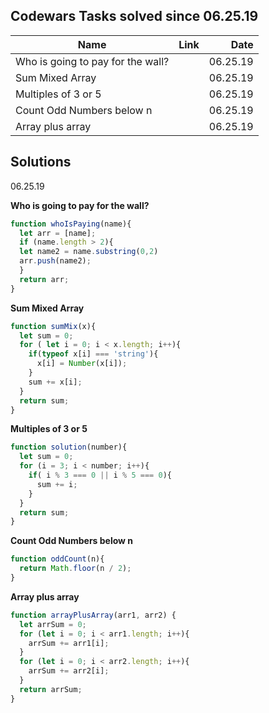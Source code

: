 ## Codewars Tasks solved since 06.25.19


| Name          | Link          | Date     |
| ------------- |:-------------:| --------:|
| Who is going to pay for the wall?  |[](https://www.codewars.com/kata//58bf9bd943fadb2a980000a7)  | 06.25.19 |
| Sum Mixed Array   |      | 06.25.19 |
| Multiples of 3 or 5 |       | 06.25.19 |
| Count Odd Numbers below n  |        | 06.25.19 |
| Array plus array |[](https://www.codewars.com/kata/5a2be17aee1aaefe2a000151)        | 06.25.19 |


## Solutions

06.25.19

**Who is going to pay for the wall?**
```javascript
function whoIsPaying(name){
  let arr = [name];
  if (name.length > 2){
  let name2 = name.substring(0,2)
  arr.push(name2);
  }
  return arr;
}
```

**Sum Mixed Array**
```javascript
function sumMix(x){
  let sum = 0;
  for ( let i = 0; i < x.length; i++){
    if(typeof x[i] === 'string'){
      x[i] = Number(x[i]);
    }
    sum += x[i];
  }
  return sum;
}
```

**Multiples of 3 or 5**
```javascript
function solution(number){
  let sum = 0;
  for (i = 3; i < number; i++){
    if( i % 3 === 0 || i % 5 === 0){
      sum += i;
    }
  }
  return sum;
}
```

**Count Odd Numbers below n**
```javascript
function oddCount(n){
  return Math.floor(n / 2);
}
```

**Array plus array**
```javascript
function arrayPlusArray(arr1, arr2) {
  let arrSum = 0;
  for (let i = 0; i < arr1.length; i++){
    arrSum += arr1[i];
  }
  for (let i = 0; i < arr2.length; i++){
    arrSum += arr2[i];
  }
  return arrSum;
}
```
